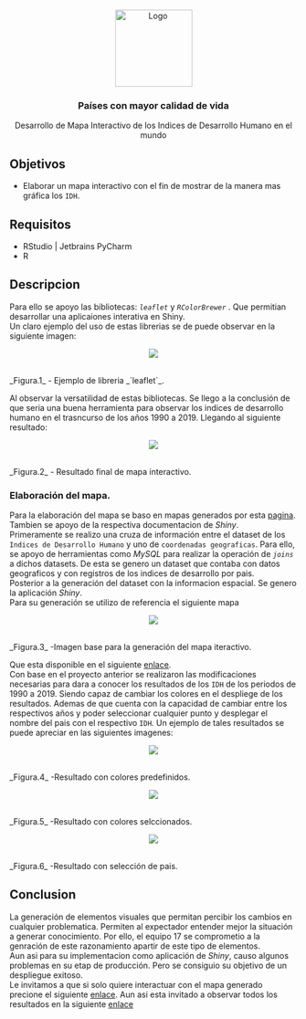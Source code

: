 <!-- PROJECT LOGO -->
<br />
<p align="center">
  <a href="https://github.com/Team-17-Bedu/proyecto">
    <img src="https://github.com/Team-17-Bedu/proyecto/blob/main/img/icono.png" alt="Logo" width="135" height="135">
  </a>

  <h3 align="center"><strong>Países con mayor calidad de vida</strong></h3>

  <p align="center">
    Desarrollo de Mapa Interactivo de los Indices de Desarrollo Humano en el mundo
  </p>

</p>

## Objetivos
* Elaborar un mapa interactivo con el fin de mostrar de la manera mas gráfica los `IDH`.
  
## Requisitos
- RStudio | Jetbrains PyCharm
- R

## Descripcion

Para ello se apoyo las bibliotecas: _`leaflet`_ y _`RColorBrewer`_ . Que permitian desarrollar una aplicaiones interativa en Shiny. 
<br>
Un claro ejemplo del uso de estas librerias se de puede observar en la siguiente imagen:

<p align="center">
  <a href="https://github.com/Team-17-Bedu/proyecto">
    <img src="https://github.com/Team-17-Bedu/proyecto/blob/main/img/Leaflet.PNG">
  </a>
</p>

<br>
_Figura.1_ - Ejemplo de libreria _`leaflet`_.
<br>

Al observar la versatilidad de estas bibliotecas. Se llego a la conclusión de que seria una buena herramienta para observar los indices de desarrollo humano en el trasncurso de los años 1990 a 2019. Llegando al siguiente resultado:

<p align="center">
  <a href="https://github.com/Team-17-Bedu/proyecto">
    <img src="https://github.com/Team-17-Bedu/proyecto/blob/main/img/Resultado.PNG">
  </a>
</p>
<br>
_Figura.2_ - Resultado final de mapa interactivo.
<br>

### Elaboración del mapa.

Para la elaboración del mapa se baso en mapas generados por esta [pagina](https://rstudio.github.io/leaflet/map_widget.html).  Tambien se apoyo de la respectiva documentacion de _Shiny_.
<br>
Primeramente se realizo una cruza de información entre el dataset de los `Indices de Desarrollo Humano` y uno de `coordenadas geograficas`. Para ello, se apoyo de herramientas como _MySQL_ para realizar la operación de _`joins`_ a dichos datasets.
De esta se genero un dataset que contaba con datos geograficos y con registros de los indices de desarrollo por pais.
<br>
Posterior a la generación del dataset con la informacion espacial. Se genero la aplicación _Shiny_. 
<br>
Para su generación se utilizo de referencia el siguiente mapa

<p align="center">
  <a href="https://github.com/Team-17-Bedu/proyecto">
    <img src="https://github.com/Team-17-Bedu/proyecto/blob/main/img/Imagen_base.PNG">
  </a>
</p>
<br>
_Figura.3_ -Imagen base para la generación del mapa iteractivo.

Que esta disponible en el siguiente [enlace](https://rstudio.github.io/leaflet/shiny.html). 
<br>
Con base en el proyecto anterior se realizaron las modificaciones necesarias para dara a conocer los resultados de los `IDH` de los periodos de 1990 a 2019. Siendo capaz de cambiar los colores en el despliege de los resultados. Ademas de que cuenta con la capacidad de cambiar entre los respectivos años y poder seleccionar cualquier punto y desplegar el nombre del pais con el respectivo `IDH`. Un ejemplo de tales resultados se puede apreciar en las siguientes imagenes:

<p align="center">
  <a href="https://github.com/Team-17-Bedu/proyecto">
    <img src="https://github.com/Team-17-Bedu/proyecto/blob/main/img/Res_1.PNG">
  </a>
</p>
<br>
_Figura.4_ -Resultado con colores predefinidos.
<br>
<p align="center">
  <a href="https://github.com/Team-17-Bedu/proyecto">
    <img src="https://github.com/Team-17-Bedu/proyecto/blob/main/img/Res_2.PNG">
  </a>
</p>
<br>
_Figura.5_ -Resultado con colores selccionados.
<br>
<p align="center">
  <a href="https://github.com/Team-17-Bedu/proyecto">
    <img src="https://github.com/Team-17-Bedu/proyecto/blob/main/img/Res_3.PNG">
  </a>
</p>
<br>
_Figura.6_ -Resultado con selección de pais.
<br>


## Conclusion 

La generación de elementos visuales que permitan percibir los cambios en cualquier problematica. Permiten al expectador entender mejor la situación a generar conocimiento. Por ello, el equipo 17 se comprometio a la genración de este razonamiento apartir de este tipo de elementos. 
<br>
Aun asi para su implementacion como aplicación de _Shiny_, causo algunos problemas en su etap de producción. Pero se consiguio su objetivo de un despliegue exitoso. <br>
Le invitamos a que si solo quiere interactuar con el mapa generado precione el siguiente [enlace](https://begeistert.shinyapps.io/IDHMap/). Aun asi esta invitado a observar todos los resultados en la siguiente [enlace](https://begeistert.shinyapps.io/Proyecto-Team-17/) 




















